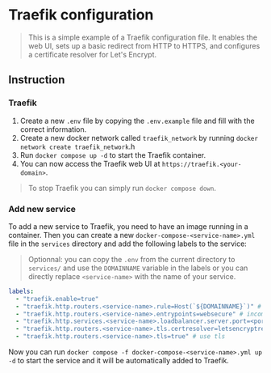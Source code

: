 # Traefik configuration

> This is a simple example of a Traefik configuration file. It enables the web UI, sets up a basic redirect from HTTP to HTTPS, and configures a certificate resolver for Let's Encrypt.

## Instruction

### Traefik

1. Create a new `.env` file by copying the `.env.example` file and fill with the correct information.
2. Create a new docker network called `traefik_network` by running `docker network create traefik_network`.h
3. Run `docker compose up -d` to start the Traefik container.
4. You can now access the Traefik web UI at `https://traefik.<your-domain>`.

> To stop Traefik you can simply run `docker compose down`.

### Add new service

To add a new service to Traefik, you need to have an image running in a container.
Then you can create a new `docker-compose-<service-name>.yml` file in the `services` directory and add the following labels to the service:

> Optionnal: you can copy the `.env` from the current directory to `services/` and use the `DOMAINNAME` variable in the labels or you can directly replace `<service-name>` with the name of your service.

```yaml
labels:
  - "traefik.enable=true"
  - "traefik.http.routers.<service-name>.rule=Host(`${DOMAINNAME}`)" # domaine name
  - "traefik.http.routers.<service-name>.entrypoints=websecure" # incoming port
  - "traefik.http.services.<service-name>.loadbalancer.server.port=<port>" # docker port
  - "traefik.http.routers.<service-name>.tls.certresolver=letsencryptresolver" # certificate resolver
  - "traefik.http.routers.<service-name>.tls=true" # use tls
```

Now you can run `docker compose -f docker-compose-<service-name>.yml up -d` to start the service and it will be automatically added to Traefik.
